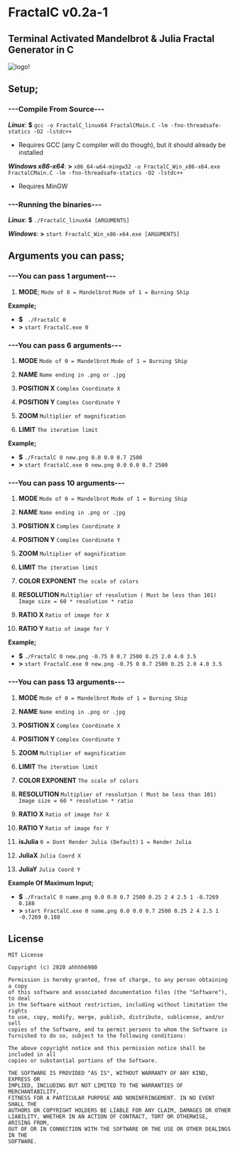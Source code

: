 

# FractalC  v0.2a-1
## Terminal Activated Mandelbrot & Julia Fractal Generator in C
![logo](https://i.imgur.com/9MKpYtN.png)!
## Setup;

### ---Compile From Source---
***Linux***: **$** `gcc -o FractalC_linux64 FractalCMain.C -lm -fno-threadsafe-statics -O2 -lstdc++`
- Requires GCC (any C compiler will do though), but it should already be installed

***Windows x86-x64***: **>** `x86_64-w64-mingw32 -o FractalC_Win_x86-x64.exe FractalCMain.C -lm -fno-threadsafe-statics -O2 -lstdc++`
- Requires MinGW

### ---Running the binaries---
***Linux***: **$** `./FractalC_linux64 [ARGUMENTS]`

***Windows***: **>** `start FractalC_Win_x86-x64.exe [ARGUMENTS]`
## Arguments you can pass;
### ---You can pass 1 argument---
1. **MODE**;
`Mode of 0 = Mandelbrot`
`Mode of 1 = Burning Ship`

**Example;**
- **$** ` ./FractalC 0`
- **>** `start FractalC.exe 0`
### ---You can pass 6 arguments---
1. **MODE**
	`Mode of 0 = Mandelbrot`
	`Mode of 1 = Burning Ship`
3. **NAME**
	`Name ending in .png or .jpg`
	
4. **POSITION X**
	 `Complex Coordinate X`
5.  **POSITION Y**
	`Complex Coordinate Y`
6. **ZOOM**
	`Multiplier of magnification`

7. **LIMIT**
	`The iteration limit`

**Example;**
- **$** `./FractalC 0 new.png 0.0 0.0 0.7 2500`
- **>** `start FractalC.exe 0 new.png 0.0 0.0 0.7 2500`
### ---You can pass 10 arguments---
1. **MODE**
	`Mode of 0 = Mandelbrot`
	`Mode of 1 = Burning Ship`
2. **NAME**
	`Name ending in .png or .jpg`
	
3. **POSITION X**
	 `Complex Coordinate X`
4.  **POSITION Y**
	`Complex Coordinate Y`
5. **ZOOM**
	`Multiplier of magnification`

6. **LIMIT**
	`The iteration limit`

7. **COLOR EXPONENT**
	`The scale of colors`
8. **RESOLUTION**
	`Multiplier of resolution ( Must be less than 101)`
	`Image size = 60 * resolution * ratio`

9. **RATIO X**
	`Ratio of image for X`
10. **RATIO Y**
	`Ratio of image for Y`
	
	
**Example;**
- **$** `./FractalC 0 new.png -0.75 0 0.7 2500 0.25 2.0 4.0 3.5`
- **>** `start FractalC.exe 0 new.png -0.75 0 0.7 2500 0.25 2.0 4.0 3.5`
### ---You can pass 13 arguments---
1. **MODE**
	`Mode of 0 = Mandelbrot`
	`Mode of 1 = Burning Ship`
2. **NAME**
	`Name ending in .png or .jpg`
	
3. **POSITION X**
	 `Complex Coordinate X`
4.  **POSITION Y**
	`Complex Coordinate Y`
5. **ZOOM**
	`Multiplier of magnification`

6. **LIMIT**
	`The iteration limit`

7. **COLOR EXPONENT**
	`The scale of colors`
8. **RESOLUTION**
	`Multiplier of resolution ( Must be less than 101)`
	`Image size = 60 * resolution * ratio`

9. **RATIO X**
	`Ratio of image for X`
10. **RATIO Y**
	`Ratio of image for Y`
11. **isJulia**
	`0 = Dont Render Julia (Default)` `1 = Render Julia`
12. **JuliaX**
	`Julia Coord X`
13. **JuliaY**
	`Julia Coord Y`
	
**Example Of Maximum Input;**
- **$** `./FractalC 0 name.png 0.0 0.0 0.7 2500 0.25 2 4 2.5 1 -0.7269 0.188`
- **>** `start FractalC.exe 0 name.png 0.0 0.0 0.7 2500 0.25 2 4 2.5 1 -0.7269 0.188`
## License
```
MIT License

Copyright (c) 2020 ahhhh6980

Permission is hereby granted, free of charge, to any person obtaining a copy
of this software and associated documentation files (the "Software"), to deal
in the Software without restriction, including without limitation the rights
to use, copy, modify, merge, publish, distribute, sublicense, and/or sell
copies of the Software, and to permit persons to whom the Software is
furnished to do so, subject to the following conditions:

The above copyright notice and this permission notice shall be included in all
copies or substantial portions of the Software.

THE SOFTWARE IS PROVIDED "AS IS", WITHOUT WARRANTY OF ANY KIND, EXPRESS OR
IMPLIED, INCLUDING BUT NOT LIMITED TO THE WARRANTIES OF MERCHANTABILITY,
FITNESS FOR A PARTICULAR PURPOSE AND NONINFRINGEMENT. IN NO EVENT SHALL THE
AUTHORS OR COPYRIGHT HOLDERS BE LIABLE FOR ANY CLAIM, DAMAGES OR OTHER
LIABILITY, WHETHER IN AN ACTION OF CONTRACT, TORT OR OTHERWISE, ARISING FROM,
OUT OF OR IN CONNECTION WITH THE SOFTWARE OR THE USE OR OTHER DEALINGS IN THE
SOFTWARE.
```
